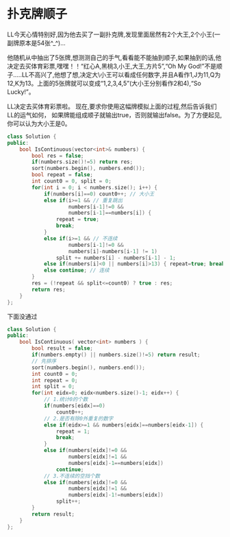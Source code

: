 # 扑克牌顺子

LL今天心情特别好,因为他去买了一副扑克牌,发现里面居然有2个大王,2个小王(一副牌原本是54张^_^)...

他随机从中抽出了5张牌,想测测自己的手气,看看能不能抽到顺子,如果抽到的话,他决定去买体育彩票,嘿嘿！！“红心A,黑桃3,小王,大王,方片5”,“Oh My God!”不是顺子.....LL不高兴了,他想了想,决定大\小王可以看成任何数字,并且A看作1,J为11,Q为12,K为13。上面的5张牌就可以变成“1,2,3,4,5”(大小王分别看作2和4),“So Lucky!”。

LL决定去买体育彩票啦。 现在,要求你使用这幅牌模拟上面的过程,然后告诉我们LL的运气如何， 如果牌能组成顺子就输出true，否则就输出false。为了方便起见,你可以认为大小王是0。

```cpp
class Solution {
public:
    bool IsContinuous(vector<int>& numbers) {
        bool res = false;
        if(numbers.size()!=5) return res;
        sort(numbers.begin(), numbers.end());
        bool repeat = false;
        int count0 = 0, split = 0;
        for(int i = 0; i < numbers.size(); i++) {
            if(numbers[i]==0) count0++; // 大小王
            else if(i>=1 && // 重复跳出
                    numbers[i-1]!=0 && 
                    numbers[i-1]==numbers[i]) {
                repeat = true;
                break;
            }
            else if(i>=1 && // 不连续
                    numbers[i-1]!=0 &&
                    numbers[i]-numbers[i-1] != 1)
                split += numbers[i] - numbers[i-1] - 1;
            else if(numbers[i]<0 || numbers[i]>13) { repeat=true; break;} //牌面值异常
            else continue; // 连续
        }
        res = (!repeat && split<=count0) ? true : res;
        return res;
    }
};
```

下面没通过

```cpp
class Solution {
public:
    bool IsContinuous( vector<int> numbers ) {
        bool result = false;
        if(numbers.empty() || numbers.size()!=5) return result;
        // 先排序
        sort(numbers.begin(), numbers.end());
        int count0 = 0;
        int repeat = 0;
        int split = 0;
        for(int eidx=0; eidx<numbers.size()-1; eidx++) {
            // 1.统计0的个数
            if(numbers[eidx]==0)
                count0++;
            // 2.是否有除0外重复的数字
            else if(eidx>=1 && numbers[eidx]==numbers[eidx-1]) {
                repeat = 1;
                break;
            }
            else if(numbers[eidx]!=0 && 
                    numbers[eidx]!=1 && 
                    numbers[eidx]-1==numbers[eidx])
                continue;
            // 3.不连续的空挡个数
            else if(numbers[eidx]!=0 && 
                    numbers[eidx]!=1 && 
                    numbers[eidx]-1!=numbers[eidx])
                split++;
        }
        return result;
    }
};
```
